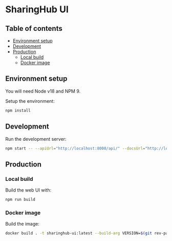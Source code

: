 # SharingHub UI

## Table of contents

- [Environment setup](#environment-setup)
- [Development](#development)
- [Production](#production)
  - [Local build](#local-build)
  - [Docker image](#docker-image)

## Environment setup

You will need Node v18 and NPM 9.

Setup the environment:

```bash
npm install
```

## Development

Run the development server:

```bash
npm start -- --apiUrl="http://localhost:8000/api/" --docsUrl="http://localhost:5000/"
```

## Production

### Local build

Build the web UI with:

```bash
npm run build
```

### Docker image

Build the image:

```bash
docker build . -t sharinghub-ui:latest --build-arg VERSION=$(git rev-parse --short HEAD)
```
